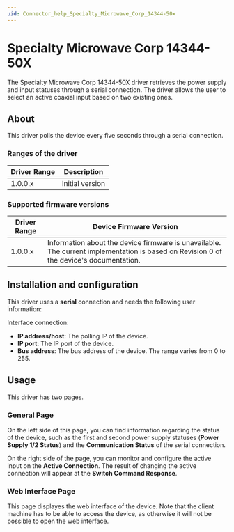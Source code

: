 ```yaml
---
uid: Connector_help_Specialty_Microwave_Corp_14344-50x
---
```


# Specialty Microwave Corp 14344-50X

The Specialty Microwave Corp 14344-50X driver retrieves the power supply and input statuses through a serial connection. The driver allows the user to select an active coaxial input based on two existing ones.

## About

This driver polls the device every five seconds through a serial connection.

### Ranges of the driver

| **Driver Range** | **Description** |
|------------------|-----------------|
| 1.0.0.x          | Initial version |

### Supported firmware versions

| **Driver Range** | **Device Firmware Version**                                                                                                            |
|------------------|----------------------------------------------------------------------------------------------------------------------------------------|
| 1.0.0.x          | Information about the device firmware is unavailable. The current implementation is based on Revision 0 of the device's documentation. |

## Installation and configuration

This driver uses a **serial** connection and needs the following user information:

Interface connection:

- **IP address/host**: The polling IP of the device.
- **IP port**: The IP port of the device.
- **Bus address**: The bus address of the device. The range varies from 0 to 255.

## Usage

This driver has two pages.

### General Page

On the left side of this page, you can find information regarding the status of the device, such as the first and second power supply statuses (**Power Supply 1/2 Status**) and the **Communication Status** of the serial connection.

On the right side of the page, you can monitor and configure the active input on the **Active Connection**. The result of changing the active connection will appear at the **Switch Command Response**.

### Web Interface Page

This page displayes the web interface of the device. Note that the client machine has to be able to access the device, as otherwise it will not be possible to open the web interface.
